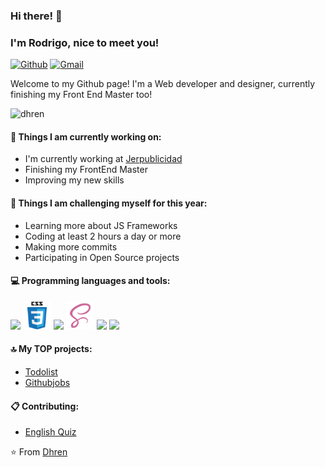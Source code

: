 ### Hi there! 👋 
### I'm Rodrigo, nice to meet you!

[![Github](https://img.shields.io/badge/-Github-000?style=flat&logo=Github&logoColor=white)](https://github.com/dhren2019)
[![Gmail](https://img.shields.io/badge/-Gmail-c14438?style=flat&logo=Gmail&logoColor=white)](mailto:roglobar10@gmail.com)

Welcome to my Github page! I'm a Web developer and designer, currently finishing my Front End Master too!  

![dhren](https://github.com/dhren2019/portfolio2020/blob/main/developer-coding-in-php.jpg)

#### 🌱 Things I am currently working on: 
- I'm currently working at [Jerpublicidad](https://jerpublicidad.com) 
- Finishing my FrontEnd Master 
- Improving my new skills

#### :muscle: Things I am challenging myself for this year:
- Learning more about JS Frameworks
- Coding at least 2 hours a day or more
- Making more commits
- Participating in Open Source projects

#### :computer: Programming languages and tools: 

<code><img width="45px" src="https://github.com/detain/svg-logos/blob/master/svg/javascript.svg"></code>
<code><img width="45px" src="https://github.com/devicons/devicon/blob/master/icons/css3/css3-original-wordmark.svg"></code>
<code><img width="45px" src="https://github.com/detain/svg-logos/blob/master/svg/html-5.svg"></code>
<code><img width="45px" src="https://github.com/vscode-icons/vscode-icons/blob/master/icons/file_type_scss.svg"></code>
<code><img width="45px" src="https://github.com/detain/svg-logos/blob/master/svg/webpack-icon.svg"></code>
<code><img width="45px" src="https://github.com/abranhe/programming-languages-logos/blob/master/src/typescript/typescript.svg"></code>

#### :top: My TOP projects: 

- [Todolist](https://github.com/dhren2019/todolist)
- [Githubjobs](https://github.com/dhren2019/githubjobs)

#### 📋 Contributing:

- [English Quiz](https://github.com/Lemoncode/english-quiz)

<!-- This readme was created by Dhren -->
⭐️ From [Dhren](https://github.com/dhren2019)

